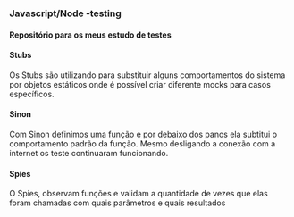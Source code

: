 ### Javascript/Node -testing

#### Repositório para os meus estudo de testes


#### Stubs
Os Stubs são utilizando para substituir alguns comportamentos do sistema por objetos estáticos 
onde é possível criar  diferente mocks para casos específicos.

#### Sinon
Com Sinon definimos uma função e por debaixo dos panos ela subtitui o comportamento padrão da função. Mesmo desligando a conexão com a internet os teste continuaram funcionando.

#### Spies
O Spies, observam funções e validam a quantidade de vezes que elas foram chamadas com quais parâmetros e quais resultados

